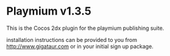 # Playmium v1.3.5

This is the Cocos 2dx plugin for the playmium publishing suite. 

installation instructions can be provided to you from http://www.gigataur.com or in your initial sign up package. 


